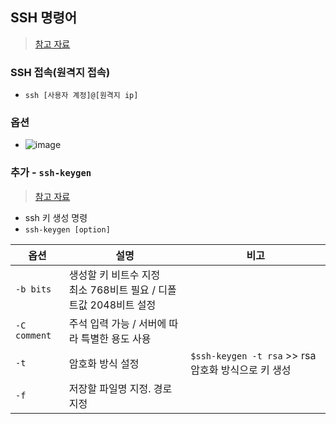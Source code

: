## SSH 명령어
> [참고 자료](https://wlsvud84.tistory.com/12)

### SSH 접속(원격지 접속) 
- `ssh [사용자 계정]@[원격지 ip]`

### 옵션
- ![image](https://user-images.githubusercontent.com/61215550/172792072-f006d55f-85fa-4af4-b700-d9de62e9ef27.png)


### 추가 - `ssh-keygen`
> [참고 자료](https://zetawiki.com/wiki/%EB%A6%AC%EB%88%85%EC%8A%A4_ssh-keygen)
- ssh 키 생성 명령
- `ssh-keygen [option]`

|옵션|설명|비고|
|----|-----|-----|
|`-b bits`|생성할 키 비트수 지정 <br>최소 768비트 필요 / 디폴트값 2048비트 설정||
|`-C comment`|주석 입력 가능 / 서버에 따라 특별한 용도 사용||
|`-t`|암호화 방식 설정|`$ssh-keygen -t rsa` >> rsa암호화 방식으로 키 생성|
|`-f`|저장할 파일명 지정. 경로 지정||

